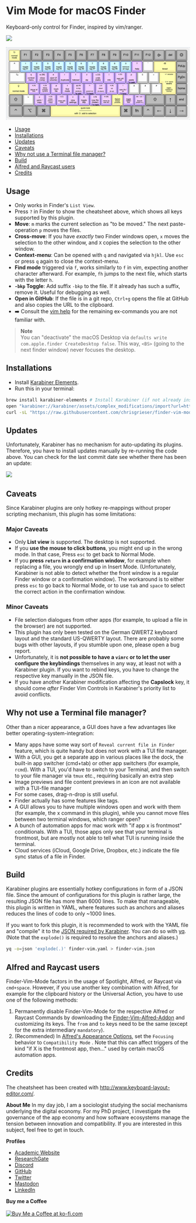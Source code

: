 # Vim Mode for macOS Finder
Keyboard-only control for Finder, inspired by vim/ranger. 

![](https://img.shields.io/github/last-commit/chrisgrieser/finder-vim-mode?style=plastic)

![Finder Vim cheatsheet](./finder-vim-mode-cheatsheet.png)

<!--toc:start-->
- [Usage](#usage)
- [Installations](#installations)
- [Updates](#updates)
- [Caveats](#caveats)
- [Why not use a Terminal file manager?](#why-not-use-a-terminal-file-manager)
- [Build](#build)
- [Alfred and Raycast users](#alfred-and-raycast-users)
- [Credits](#credits)
<!--toc:end-->

## Usage
- Only works in Finder's `List View`.
- Press `?` in Finder to show the cheatsheet above, which shows all keys
supported by this plugin.
- __Move__: `m` marks the current selection as "to be moved." The next paste-operation `p` moves the files.
- __Cross-move__: If you have *exactly* two Finder windows open, `x` moves the selection to the other window, and `X` copies the selection to the other window.
- __Context-menu__: Can be opened with `q` and navigated via `hjkl`. Use `esc` or press `q` again to close the context-menu.
- __Find mode__ triggered via `f`, works similarly to `f` in vim, expecting another character afterward. For example, `fh` jumps to the next file, which starts with the letter `h`.
- __`-bkp` Toggle__: Add suffix `-bkp` to the file. If it already has such a suffix, remove it. Useful for debugging as well.
- __Open in GitHub__: If the file is in a git repo, `Ctrl+g` opens the file at GitHub and also copies the URL to the clipboard.
- ➡️ Consult the [vim help](https://vimhelp.org/) for the remaining ex-commands you are not familiar with.

> __Note__  
> You can "deactivate" the macOS Desktop via `defaults write com.apple.finder CreateDesktop false`. This way, `<BS>` (going to the next finder window) never focuses the desktop.

## Installations
- Install [Karabiner Elements](https://karabiner-elements.pqrs.org/).
- Run this in your terminal:

```bash
brew install karabiner-elements # Install Karabiner (if not already installed)
open "karabiner://karabiner/assets/complex_modifications/import?url=https://raw.githubusercontent.com/chrisgrieser/finder-vim-mode/main/finder-vim.json"
curl -sL "https://raw.githubusercontent.com/chrisgrieser/finder-vim-mode/main/finder-vim-cheatsheet.png" -o "$HOME/.config/karabiner/assets/finder-vim-mode-cheatsheet.png"
```

## Updates
Unfortunately, Karabiner has no mechanism for auto-updating its plugins. Therefore, you have to install updates manually by re-running the code above. You can check for the last commit date see whether there has been an update:

![](https://img.shields.io/github/last-commit/chrisgrieser/finder-vim-mode?style=plastic)

## Caveats
Since Karabiner plugins are only hotkey re-mappings without proper scripting mechanism, this plugin has some limitations:

### Major Caveats
- Only __List view__ is supported. The desktop is not supported.
- If you __use the mouse to click buttons__, you might end up in the wrong mode. In that case, Press `esc` to get back to Normal Mode. 
- If you __press `return` in a confirmation window__, for example when replacing a
file, you wrongly end up in Insert Mode. (Unfortunately, Karabiner is not able to detect whether the front window is a regular Finder window or a confirmation window). The workaround is to either press `esc` to go back to Normal Mode, or to use `tab` and `space` to select the correct action in the confirmation window.

### Minor Caveats
- File selection dialogues from other apps (for example, to upload a file in the browser) are not supported.
- This plugin has only been tested on the German QWERTZ keyboard layout and the standard US-QWERTY layout. There are probably some bugs with other layouts, if you stumble upon one, please open a bug report.
- Unfortunately, it is __not possible to have a `vimrc` or to let the user configure the keybindings__ themselves in any way, at least not with a Karabiner plugin. If you want to rebind keys, you have to change the respective key manually in the JSON file.
- If you have another Karabiner modification affecting the __Capslock__ key, it should come *after* Finder Vim Controls in Karabiner's priority list to avoid conflicts.

## Why not use a Terminal file manager?
Other than a nicer appearance, a GUI does have a few advantages like better operating-system-integration:
- Many apps have some way sort of `Reveal current file in Finder` feature, which is quite handy but does not work with a TUI file manager.
- With a GUI, you get a separate app in various places like the dock, the built-in app switcher (cmd+tab) or other app switchers (for example, `rcmd`). With a TUI, you'd have to switch to your Terminal, and then switch to your file manager via `tmux` etc., requiring basically an extra step
- Image previews and file content previews in an icon are not available with a TUI-file manager
- For some cases, drag-n-drop is still useful.
- Finder actually has some features like tags.
- A GUI allows you to have multiple windows open and work with them (for example, the x command in this plugin), while you cannot move files between two terminal windows, which ranger open?
- A bunch of automation apps for mac work with "if app x is frontmost" conditionals. With a TUI, those apps only see that your terminal is frontmost, but are mostly not able to tell what TUI is running inside the terminal.
- Cloud services (iCloud, Google Drive, Dropbox, etc.) indicate the file sync status of a file in Finder.

## Build
Karabiner plugins are essentially hotkey configurations in form of a JSON file. Since the amount of configurations for this plugin is rather large, the resulting JSON file has more than 6000 lines. To make that manageable, this plugin is written in YAML, where features such as anchors and aliases reduces the lines of code to only ~1000 lines.

If you want to fork this plugin, it is recommended to work with the YAML file and "compile" it to the [JSON required by Karabiner](https://karabiner-elements.pqrs.org/docs/json/complex-modifications-manipulator-definition/). You can do so with [yq](https://github.com/mikefarah/yq). (Note that the `explode()` is required to resolve the anchors and aliases.)

```bash
yq -o=json 'explode(.)' finder-vim.yaml > finder-vim.json
```

## Alfred and Raycast users
Finder-Vim-Mode factors in the usage of Spotlight, Alfred, or Raycast via `cmd+space`. However, if you use another key combination with Alfred, for example for the clipboard history or the Universal Action, you have to use one of the following methods:

1. Permanently disable Finder-Vim-Mode for the respective Alfred or Raycast Commands by downloading the [Finder-Vim-Alfred-Addon](./finder-vim-alfred-addon.json) and customizing its keys. The `from` and `to` keys need to be the same (except for the extra intermediary `mandatory`).
2. (Recommended) In [Alfred's Appearance Options](alfredpreferences://navigateto/appearance>[options]), set the `Focusing` behavior to `Compatibility Mode` . Note that this can affect triggers of the kind "if X is the frontmost app, then…" used by certain macOS automation apps.

## Credits
The cheatsheet has been created with <http://www.keyboard-layout-editor.com/>.

<!-- vale Google.FirstPerson = NO -->
__About Me__
In my day job, I am a sociologist studying the social mechanisms underlying the digital economy. For my PhD project, I investigate the governance of the app economy and how software ecosystems manage the tension between innovation and compatibility. If you are interested in this subject, feel free to get in touch.

__Profiles__  
- [Academic Website](https://chris-grieser.de/)
- [ResearchGate](https://www.researchgate.net/profile/Christopher-Grieser)
- [Discord](https://discordapp.com/users/462774483044794368/)
- [GitHub](https://github.com/chrisgrieser/)
- [Twitter](https://twitter.com/pseudo_meta)
- [Mastodon](https://pkm.social/@pseudometa)
- [LinkedIn](https://www.linkedin.com/in/christopher-grieser-ba693b17a/)

__Buy me a Coffee__  
<br>
<a href='https://ko-fi.com/Y8Y86SQ91' target='_blank'><img height='36' style='border:0px;height:36px;' src='https://cdn.ko-fi.com/cdn/kofi1.png?v=3' border='0' alt='Buy Me a Coffee at ko-fi.com' /></a>

